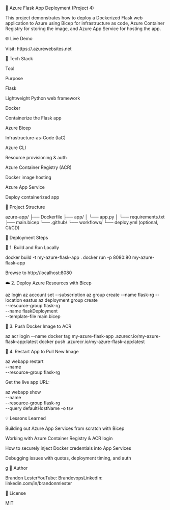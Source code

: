 🚀 Azure Flask App Deployment (Project 4)

This project demonstrates how to deploy a Dockerized Flask web application to Azure using Bicep for infrastructure as code, Azure Container Registry for storing the image, and Azure App Service for hosting the app.

🌐 Live Demo

Visit: https://.azurewebsites.net

🧰 Tech Stack

Tool

Purpose

Flask

Lightweight Python web framework

Docker

Containerize the Flask app

Azure Bicep

Infrastructure-as-Code (IaC)

Azure CLI

Resource provisioning & auth

Azure Container Registry (ACR)

Docker image hosting

Azure App Service

Deploy containerized app

📁 Project Structure

azure-app/
├── Dockerfile
├── app/
│   └── app.py
│   └── requirements.txt
├── main.bicep
└── .github/
    └── workflows/
        └── deploy.yml (optional, CI/CD)

🚀 Deployment Steps

🔨 1. Build and Run Locally

docker build -t my-azure-flask-app .
docker run -p 8080:80 my-azure-flask-app

Browse to http://localhost:8080

☁️ 2. Deploy Azure Resources with Bicep

az login
az account set --subscription <your-subscription-id>
az group create --name flask-rg --location eastus
az deployment group create \
  --resource-group flask-rg \
  --name flaskDeployment \
  --template-file main.bicep

🐳 3. Push Docker Image to ACR

az acr login --name <your-acr-name>
docker tag my-azure-flask-app <your-acr-name>.azurecr.io/my-azure-flask-app:latest
docker push <your-acr-name>.azurecr.io/my-azure-flask-app:latest

🔁 4. Restart App to Pull New Image

az webapp restart \
  --name <your-webapp-name> \
  --resource-group flask-rg

Get the live app URL:

az webapp show \
  --name <your-webapp-name> \
  --resource-group flask-rg \
  --query defaultHostName -o tsv

💡 Lessons Learned

Building out Azure App Services from scratch with Bicep

Working with Azure Container Registry & ACR login

How to securely inject Docker credentials into App Services

Debugging issues with quotas, deployment timing, and auth

g
🧠 Author

Brandon LesterYouTube: BrandevopsLinkedIn: linkedin.com/in/brandonmlester

📜 License

MIT
